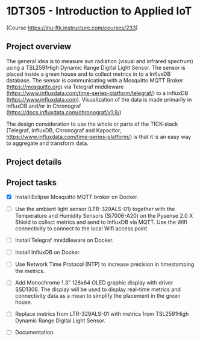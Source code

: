 # 1DT305 - Introduction to Applied IoT
(Course https://lnu-ftk.instructure.com/courses/233)


## Project overview

The general idea is to measure sun radiation (visual and infrared spectrum) using a TSL2591High Dynamic Range Digital Light Sensor. The sensor is placed inside a green house and to collect metrics in to a InfluxDB database. The sensor is communicating with a Mosquitto MQTT Broker (https://mosquitto.org) via Telegraf middleware (https://www.influxdata.com/time-series-platform/telegraf/) to a InfluxDB (https://www.influxdata.com). Visualization of the data is made primarily in InfluxDB and/or in Chronograf (https://docs.influxdata.com/chronograf/v1.9/)

The design consideration to use the whole or parts of the TICK-stack (Telegraf, InfluxDB, Chronograf and Kapacitor, https://www.influxdata.com/time-series-platform/) is that it is an easy way to aggregate and transform data.


## Project details


## Project tasks

- [x] Install Eclipse Mosquitto MQTT broker on Docker.

- [ ] Use the ambient light sensor (LTR-329ALS-01) together with the Temperature and Humidity Sensors (Si7006-A20) on the Pysense 2.0 X Shield to collect metrics and send to InfluxDB via MQTT. Use the Wifi connectivity to connect to the local Wifi access point.

- [ ] Install Telegraf mniddleware on Docker.

- [ ] Install InfluxDB on Docker.

- [ ] Use Network Time Protocol (NTP) to increase precision in timestamping the metrics.

- [ ] Add Monochrome 1.3" 128x64 OLED graphic display with driver SSD1306. The display will be used to display real-time metrics and connectivity data as a mean to simplify the placement in the green house.

- [ ] Replace metrics from LTR-329ALS-01 with metrics from TSL2591High Dynamic Range Digital Light Sensor.

- [ ] Documentation.

